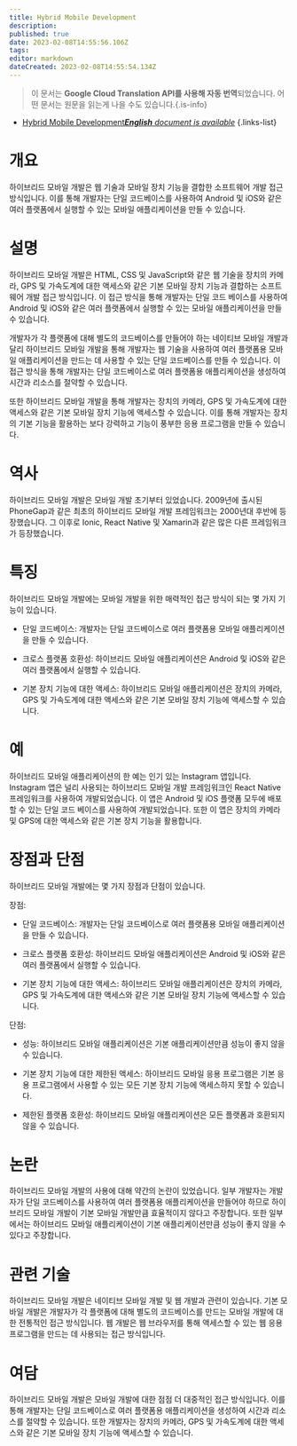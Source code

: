 ```yaml
---
title: Hybrid Mobile Development
description: 
published: true
date: 2023-02-08T14:55:56.106Z
tags: 
editor: markdown
dateCreated: 2023-02-08T14:55:54.134Z
---
```


> 이 문서는 **Google Cloud Translation API를 사용해 자동 번역**되었습니다.
어떤 문서는 원문을 읽는게 나을 수도 있습니다.{.is-info}



- [Hybrid Mobile Development***English** document is available*](/en/Knowledge-base/Dictionary/hybrid-mobile-development)
{.links-list}


# 개요
하이브리드 모바일 개발은 웹 기술과 모바일 장치 기능을 결합한 소프트웨어 개발 접근 방식입니다. 이를 통해 개발자는 단일 코드베이스를 사용하여 Android 및 iOS와 같은 여러 플랫폼에서 실행할 수 있는 모바일 애플리케이션을 만들 수 있습니다.

# 설명
하이브리드 모바일 개발은 HTML, CSS 및 JavaScript와 같은 웹 기술을 장치의 카메라, GPS 및 가속도계에 대한 액세스와 같은 기본 모바일 장치 기능과 결합하는 소프트웨어 개발 접근 방식입니다. 이 접근 방식을 통해 개발자는 단일 코드 베이스를 사용하여 Android 및 iOS와 같은 여러 플랫폼에서 실행할 수 있는 모바일 애플리케이션을 만들 수 있습니다.

개발자가 각 플랫폼에 대해 별도의 코드베이스를 만들어야 하는 네이티브 모바일 개발과 달리 하이브리드 모바일 개발을 통해 개발자는 웹 기술을 사용하여 여러 플랫폼용 모바일 애플리케이션을 만드는 데 사용할 수 있는 단일 코드베이스를 만들 수 있습니다. 이 접근 방식을 통해 개발자는 단일 코드베이스로 여러 플랫폼용 애플리케이션을 생성하여 시간과 리소스를 절약할 수 있습니다.

또한 하이브리드 모바일 개발을 통해 개발자는 장치의 카메라, GPS 및 가속도계에 대한 액세스와 같은 기본 모바일 장치 기능에 액세스할 수 있습니다. 이를 통해 개발자는 장치의 기본 기능을 활용하는 보다 강력하고 기능이 풍부한 응용 프로그램을 만들 수 있습니다.

# 역사
하이브리드 모바일 개발은 모바일 개발 초기부터 있었습니다. 2009년에 출시된 PhoneGap과 같은 최초의 하이브리드 모바일 개발 프레임워크는 2000년대 후반에 등장했습니다. 그 이후로 Ionic, React Native 및 Xamarin과 같은 많은 다른 프레임워크가 등장했습니다.

# 특징
하이브리드 모바일 개발에는 모바일 개발을 위한 매력적인 접근 방식이 되는 몇 가지 기능이 있습니다.

- 단일 코드베이스: 개발자는 단일 코드베이스로 여러 플랫폼용 모바일 애플리케이션을 만들 수 있습니다.

- 크로스 플랫폼 호환성: 하이브리드 모바일 애플리케이션은 Android 및 iOS와 같은 여러 플랫폼에서 실행할 수 있습니다.

- 기본 장치 기능에 대한 액세스: 하이브리드 모바일 애플리케이션은 장치의 카메라, GPS 및 가속도계에 대한 액세스와 같은 기본 모바일 장치 기능에 액세스할 수 있습니다.

# 예
하이브리드 모바일 애플리케이션의 한 예는 인기 있는 Instagram 앱입니다. Instagram 앱은 널리 사용되는 하이브리드 모바일 개발 프레임워크인 React Native 프레임워크를 사용하여 개발되었습니다. 이 앱은 Android 및 iOS 플랫폼 모두에 배포할 수 있는 단일 코드 베이스를 사용하여 개발되었습니다. 또한 이 앱은 장치의 카메라 및 GPS에 대한 액세스와 같은 기본 장치 기능을 활용합니다.

# 장점과 단점
하이브리드 모바일 개발에는 몇 가지 장점과 단점이 있습니다.

장점:

- 단일 코드베이스: 개발자는 단일 코드베이스로 여러 플랫폼용 모바일 애플리케이션을 만들 수 있습니다.

- 크로스 플랫폼 호환성: 하이브리드 모바일 애플리케이션은 Android 및 iOS와 같은 여러 플랫폼에서 실행할 수 있습니다.

- 기본 장치 기능에 대한 액세스: 하이브리드 모바일 애플리케이션은 장치의 카메라, GPS 및 가속도계에 대한 액세스와 같은 기본 모바일 장치 기능에 액세스할 수 있습니다.

단점:

- 성능: 하이브리드 모바일 애플리케이션은 기본 애플리케이션만큼 성능이 좋지 않을 수 있습니다.

- 기본 장치 기능에 대한 제한된 액세스: 하이브리드 모바일 응용 프로그램은 기본 응용 프로그램에서 사용할 수 있는 모든 기본 장치 기능에 액세스하지 못할 수 있습니다.

- 제한된 플랫폼 호환성: 하이브리드 모바일 애플리케이션은 모든 플랫폼과 호환되지 않을 수 있습니다.

# 논란
하이브리드 모바일 개발의 사용에 대해 약간의 논란이 있었습니다. 일부 개발자는 개발자가 단일 코드베이스를 사용하여 여러 플랫폼용 애플리케이션을 만들어야 하므로 하이브리드 모바일 개발이 기본 모바일 개발만큼 효율적이지 않다고 주장합니다. 또한 일부에서는 하이브리드 모바일 애플리케이션이 기본 애플리케이션만큼 성능이 좋지 않을 수 있다고 주장합니다.

# 관련 기술
하이브리드 모바일 개발은 네이티브 모바일 개발 및 웹 개발과 관련이 있습니다. 기본 모바일 개발은 개발자가 각 플랫폼에 대해 별도의 코드베이스를 만드는 모바일 개발에 대한 전통적인 접근 방식입니다. 웹 개발은 웹 브라우저를 통해 액세스할 수 있는 웹 응용 프로그램을 만드는 데 사용되는 접근 방식입니다.

# 여담
하이브리드 모바일 개발은 모바일 개발에 대한 점점 더 대중적인 접근 방식입니다. 이를 통해 개발자는 단일 코드베이스로 여러 플랫폼용 애플리케이션을 생성하여 시간과 리소스를 절약할 수 있습니다. 또한 개발자는 장치의 카메라, GPS 및 가속도계에 대한 액세스와 같은 기본 모바일 장치 기능에 액세스할 수 있습니다.